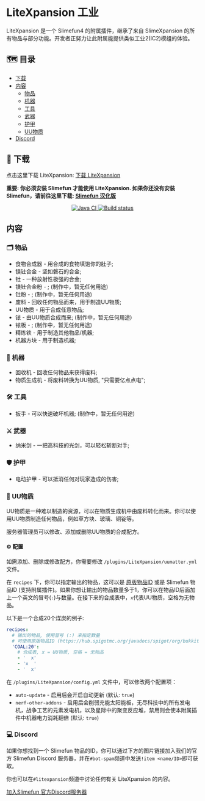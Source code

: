 # LiteXpansion 工业

LiteXpansion 是一个 Slimefun4 的附属插件，继承了来自 SlimeXpansion 的所有物品与部分功能。开发者正努力让此附属能提供类似工业2(IC2)模组的体验。

## :world_map: 目录

* [下载](#floppy_disk-下载)
* [内容](#内容)
  * [物品](#card_index_dividers-物品)
  * [机器](#electric_plug-机器)
  * [工具](#hammer_and_wrench-工具)
  * [武器](#crossed_swords-武器)
  * [护甲](#shield-护甲)
  * [UU物质](#brain-uu物质)
* [Discord](#computer-discord)

## :floppy_disk: 下载

点击这里下载 LiteXpansion: [下载 LiteXpansion](https://builds.guizhanss.net/ybw0014/LiteXpansion-CN/master)

**重要: 你必须安装 Slimefun 才能使用 LiteXpansion. 如果你还没有安装 Slimefun，请前往这里下载: [Slimefun 汉化版](https://github.com/StarWishsama/Slimefun4/releases)**

<p align="center">
  <a href="https://github.com/ybw0014/LiteXpansion-CN/actions/workflows/maven.yml">
    <img src="https://github.com/ybw0014/LiteXpansion-CN/actions/workflows/maven.yml/badge.svg" alt="Java CI"/>
  </a>

  <a href="https://builds.guizhanss.net/ybw0014/LiteXpansion-CN/master">
    <img src="https://builds.guizhanss.net/f/ybw0014/LiteXpansion-CN/master/badge.svg" alt="Build status"/>
  </a>
</p>

## 内容

### :card_index_dividers: 物品

- 食物合成器 - 用合成的食物填饱你的肚子;
- 镁钍合金 - 坚如磐石的合金;
- 钍 - 一种放射性极强的合金;
- 镁钍合金粉 - ; (制作中，暂无任何用途)
- 钍粉 - ; (制作中，暂无任何用途)
- 废料 - 回收任何物品而来，用于制造UU物质;
- UU物质 - 用于合成任意物品;
- 铱 - 由UU物质合成而来; (制作中，暂无任何用途)
- 铱板 - ; (制作中，暂无任何用途)
- 精炼铁 - 用于制造其他物品/机器;
- 机器方块 - 用于制造机器;

### :electric_plug: 机器
- 回收机 - 回收任何物品来获得废料;
- 物质生成机 - 将废料转换为UU物质, "只需要亿点点电";

### :hammer_and_wrench: 工具
- 扳手 - 可以快速破坏机器; (制作中，暂无任何用途)

### :crossed_swords: 武器
- 纳米剑 - 一把高科技的光剑，可以轻松斩断对手;

### :shield: 护甲
- 电动护甲 - 可以抵消任何对玩家造成的伤害;

### :brain: UU物质

UU物质是一种难以制造的资源，可以在物质生成机中由废料转化而来。你可以使用UU物质制造任何物品，例如草方块、玻璃、铜锭等。

服务器管理员可以修改、添加或删除UU物质的合成配方。

#### :gear: 配置

如需添加、删除或修改配方，你需要修改 `/plugins/LiteXpansion/uumatter.yml` 文件。

在 `recipes` 下，你可以指定输出的物品，这可以是 [原版物品ID](https://hub.spigotmc.org/javadocs/spigot/org/bukkit/Material.html) 或是 Slimefun 物品ID (支持附属插件)。如果你想让输出的物品数量多于1，你可以在物品ID后面加上一个英文的冒号(`:`)与数量。在接下来的合成表中，`x`代表UU物质，空格为无物品。

以下是一个合成20个煤炭的例子:

```yaml
recipes:
  # 输出的物品, 使用冒号 (:) 来指定数量
  # 可使用原版物品ID (https://hub.spigotmc.org/javadocs/spigot/org/bukkit/Material.html) 或 Slimefun 物品ID
  'COAL:20':
    # 合成表, x = UU物质, 空格 = 无物品
    - '  x'
    - 'x  '
    - '  x'
```

在 `/plugins/LiteXpansion/config.yml` 文件中，可以修改两个配置项：

- `auto-update` - 启用后会开启自动更新 (默认: `true`)
- `nerf-other-addons` - 启用后会削弱充能太阳能板，无尽科技中的所有发电机，战争工艺的元素发电机，以及星际中的聚变反应堆，禁用则会使本附属插件中机器电力消耗翻倍 (默认: `true`)

### :computer: Discord

如果你想找到一个 Slimefun 物品的ID，你可以通过下方的图片链接加入我们的官方 Slimefun Discord 服务器，并在`#bot-spam`频道中发送`!item <name/ID>`即可获取。

你也可以在`#litexpansion`频道中讨论任何有关 LiteXpansion 的内容。

[加入Slimefun 官方Discord服务器](https://discord.gg/slimefun)
